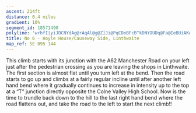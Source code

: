 ```yaml
---
ascent: 214ft
distance: 0.4 miles
gradient: 10%
segment_id: 18571490
polyline: 'wrhfI|yiJDCNYdAg@rAqAl@g@Z]Ji@PqCDoBFcB^kDNYDUDq@Fa@IeBUiAKw@Q{@Ku@c@{@AKGICMUo@i@wBWQUc@Mm@WoBY{@[k@'
title: No 6 - Hoyle House/Causeway Side, Linthwaite
map_ref: SE 095 144
---
```


This climb starts with its junction with the A62 Manchester Road on your left just after the pedestrian crossing as you are leaving the shops in Linthwaite. The first section is almost flat until you turn left at the bend. Then the road starts to go up and climbs at a fairly regular incline until after another left hand bend where it gradually continues to increase in intensity up to the top at a “T” junction directly opposite the Colne Valley High School. Now is the time to trundle back down to the hill to the last right hand bend where the road flattens out, and take the road to the left to start the next climb!!